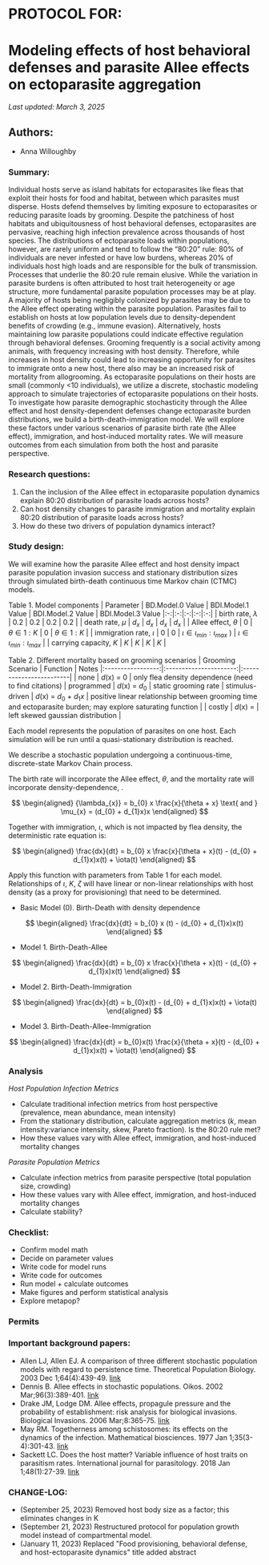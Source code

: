 # PROTOCOL FOR: 
# Modeling effects of host behavioral defenses and parasite Allee effects on ectoparasite aggregation 

_Last updated: March 3, 2025_

## Authors: 

* Anna Willoughby

### Summary: 

Individual hosts serve as island habitats for ectoparasites like fleas that exploit their hosts for food and habitat, between which parasites must disperse. Hosts defend themselves by limiting exposure to ectoparasites or reducing parasite loads by grooming. Despite the patchiness of host habitats and ubiquitousness of host behavioral defenses, ectoparasites are pervasive, reaching high infection prevalence across thousands of host species. The distributions of ectoparasite loads within populations, however, are rarely uniform and tend to follow the “80:20” rule: 80% of individuals are never infested or have low burdens, whereas 20% of individuals host high loads and are responsible for the bulk of transmission. Processes that underlie the 80:20 rule remain elusive. While the variation in parasite burdens is often attributed to host trait heterogeneity or age structure, more fundamental parasite population processes may be at play. A majority of hosts being negligibly colonized by parasites may be due to the Allee effect operating within the parasite population. Parasites fail to establish on hosts at low population levels due to density-dependent benefits of crowding (e.g., immune evasion). Alternatively, hosts maintaining low parasite populations could indicate effective regulation through behavioral defenses. Grooming frequently is a social activity among animals, with frequency increasing with host density. Therefore, while increases in host density could lead to increasing opportunity for parasites to immigrate onto a new host, there also may be an increased risk of mortality from allogrooming. As ectoparasite populations on their hosts are small (commonly <10 individuals), we utilize a discrete, stochastic modeling approach to simulate trajectories of ectoparasite populations on their hosts. To investigate how parasite demographic stochasticity through the Allee effect and host density-dependent defenses change ectoparasite burden distributions, we build a birth-death-immigration model. We will explore these factors under various scenarios of parasite birth rate (the Allee effect), immigration, and host-induced mortality rates. We will measure outcomes from each simulation from both the host and parasite perspective. 

### Research questions:
 1) Can the inclusion of the Allee effect in ectoparasite population dynamics explain 80:20 distribution of parasite loads across hosts? 
 2) Can host density changes to parasite immigration and mortality explain 80:20 distribution of parasite loads across hosts? 
 3) How do these two drivers of population dynamics interact?

### Study design:

We will examine how the parasite Allee effect and host density impact parasite population invasion success and stationary distribution sizes through simulated birth-death continuous time Markov chain (CTMC) models. 

Table 1. Model components
| Parameter  | BD.Model.0 Value | BDI.Model.1 Value | BDI.Model.2 Value | BDI.Model.3 Value
|:-:|:-:|:-:|:-:|:-:|
| birth rate, $\lambda$  | 0.2 |  0.2 | 0.2 |  0.2 | 
| death rate, $\mu$ | $d_{x}$ | $d_{x}$ | $d_{x}$   | $d_{x}$  | 
| Allee effect, $\theta$  | 0 | $\theta \in 1:K$ | 0 |  $\theta \in 1:K$ |
| immigration rate, $\iota$ | 0 |  0  | $\iota \in \iota_{min}:\iota_{max}$ ) |   $\iota \in \iota_{min}:\iota_{max}$ |
| carrying capacity, $K$ | $K$ | $K$ | $K$ |  $K$  |

Table 2. Different mortality based on grooming scenarios 
| Grooming Scenario |        Function        | Notes
|:-----------------:|:----------------------:|:------------------------|
| none | $d$(x) = 0 | only flea density dependence (need to find citations)
| programmed  | $d$(x) = $d_{0}$ | static grooming rate
| stimulus-driven |  $d$(x) = $d_{0}$ + $d_{1}x$ | positive linear relationship between grooming time and ectoparasite burden; may explore saturating function |
| costly | $d$(x) =  | left skewed gaussian distribution |


Each model represents the population of parasites on one host. Each simulation will be run until a quasi-stationary distribution is reached.  

We describe a stochastic population undergoing a continuous-time, discrete-state Markov Chain process. 

The birth rate will incorporate the Allee effect, $\theta$, and the mortality rate will incorporate density-dependence, . 

$$
\begin{aligned}
{\lambda_{x}} = b_{0} x \frac{x}{\theta + x}  \text{      and      } \mu_{x} = (d_{0} + d_{1}x)x 
\end{aligned}
$$

Together with immigration, $\iota$, which is not impacted by flea density, the deterministic rate equation is: 

$$
\begin{aligned}
\frac{dx}{dt} = b_{0} x \frac{x}{\theta + x}(t) - (d_{0} + d_{1}x)x(t) + \iota(t)
\end{aligned}
$$

Apply this function with parameters from Table 1 for each model. Relationships of $\iota$, $K$, $\zeta$ will have linear or non-linear relationships with host density (as a proxy for provisioning) that need to be determined. 
- Basic Model (0). Birth-Death with density dependence 

$$
\begin{aligned}
\frac{dx}{dt} = b_{0} x (t) - (d_{0} + d_{1}x)x(t) 
\end{aligned}
$$


- Model 1. Birth-Death-Allee

$$
\begin{aligned}
\frac{dx}{dt} = b_{0} x \frac{x}{\theta + x}(t) - (d_{0} + d_{1}x)x(t) 
\end{aligned}
$$

- Model 2. Birth-Death-Immigration
  
$$
\begin{aligned}
\frac{dx}{dt} = b_{0}x(t) - (d_{0} + d_{1}x)x(t) + \iota(t)
\end{aligned}
$$
  
- Model 3. Birth-Death-Allee-Immigration

$$
\begin{aligned}
\frac{dx}{dt} = b_{0}x(t) \frac{x}{\theta + x}(t) - (d_{0} + d_{1}x)x(t) + \iota(t)
\end{aligned}
$$

### Analysis 

_Host Population Infection Metrics_

* Calculate traditional infection metrics from host perspective (prevalence, mean abundance, mean intensity)
* From the stationary distribution, calculate aggregation metrics ($k$, mean intensity:variance intensity, skew, Pareto fraction). Is the 80:20 rule met? 
* How these values vary with Allee effect, immigration, and host-induced mortality changes

_Parasite Population Metrics_

* Calculate infection metrics from parasite perspective (total population size, crowding)
* How these values vary with Allee effect, immigration, and host-induced mortality changes
* Calculate stability? 

### Checklist: 

* Confirm model math 
* Decide on parameter values
* Write code for model runs
* Write code for outcomes
* Run model + calculate outcomes
* Make figures and perform statistical analysis
* Explore metapop? 

### Permits

### Important background papers: 
- Allen LJ, Allen EJ. A comparison of three different stochastic population models with regard to persistence time. Theoretical Population Biology. 2003 Dec 1;64(4):439-49.
[link](https://paperpile.com/app/p/74de65e5-f1a5-09d9-ad25-c40f4255334c)
- Dennis B. Allee effects in stochastic populations. Oikos. 2002 Mar;96(3):389-401. [link](https://paperpile.com/app/p/9b250b51-ad73-0bb8-a125-bf388cb4a48d)
- Drake JM, Lodge DM. Allee effects, propagule pressure and the probability of establishment: risk analysis for biological invasions. Biological Invasions. 2006 Mar;8:365-75. [link](https://paperpile.com/app/p/3bc8340a-08e5-0d17-ba8e-c389fd6b2fd4)
- May RM. Togetherness among schistosomes: its effects on the dynamics of the infection. Mathematical biosciences. 1977 Jan 1;35(3-4):301-43. [link](https://paperpile.com/app/p/674123bf-e4d1-0e4a-beb6-083ab0bba326)
- Sackett LC. Does the host matter? Variable influence of host traits on parasitism rates. International journal for parasitology. 2018 Jan 1;48(1):27-39. [link](https://paperpile.com/app/p/0d7f3b9f-da58-0d37-87ab-1b5ed9b5dab6)
  
### CHANGE-LOG:
- (September 25, 2023) Removed host body size as a factor; this eliminates changes in K 
- (September 21, 2023) Restructured protocol for population growth model instead of compartmental model. 
- (January 11, 2023) Replaced "Food provisioning, behavioral defense, and host-ectoparasite dynamics" title added abstract
